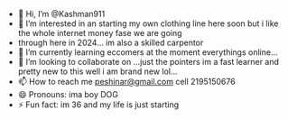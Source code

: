 - 👋 Hi, I’m @Kashman911
- 👀 I’m interested in an starting my own clothing line here soon but i like the whole internet money fase we are going
- through here in 2024... im also a skilled carpentor
- 🌱 I’m currently learning eccomers at the moment everythings online...
- 💞️ I’m looking to collaborate on ...just the pointers im a fast learner and pretty new to this well i am brand new lol...
- 📫 How to reach me peshinar@gmail.com cell 2195150676
- 😄 Pronouns: ima boy DOG
- ⚡ Fun fact: im 36 and my life is just starting

<!---
Kashman911/Kashman911 is a ✨ special ✨ repository because its `README.md` (this file) appears on your GitHub profile.
You can click the Preview link to take a look at your changes.
--->
